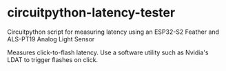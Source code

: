 # circuitpython-latency-tester
Circuitpython script for measuring latency using an ESP32-S2 Feather and ALS-PT19 Analog Light Sensor

Measures click-to-flash latency. Use a software utility such as Nvidia's LDAT to trigger flashes on click.

